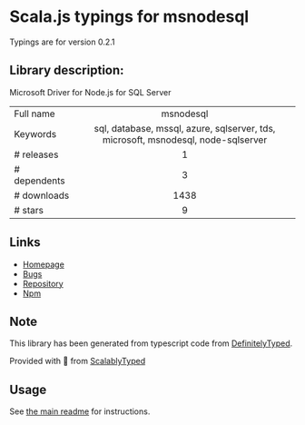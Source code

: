 
# Scala.js typings for msnodesql

Typings are for version 0.2.1

## Library description:
Microsoft Driver for Node.js for SQL Server

|                    |                 |
| ------------------ | :-------------: |
| Full name          | msnodesql |
| Keywords           | sql, database, mssql, azure, sqlserver, tds, microsoft, msnodesql, node-sqlserver |
| # releases         | 1 |
| # dependents       | 3 |
| # downloads        | 1438 |
| # stars            | 9 |

## Links
- [Homepage](https://github.com/WindowsAzure/node-sqlserver)
- [Bugs](https://github.com/WindowsAzure/node-sqlserver/issues)
- [Repository](https://github.com/WindowsAzure/node-sqlserver)
- [Npm](https://www.npmjs.com/package/msnodesql)
    


## Note
This library has been generated from typescript code from [DefinitelyTyped](https://definitelytyped.org).

Provided with :purple_heart: from [ScalablyTyped](https://github.com/oyvindberg/ScalablyTyped)

## Usage
See [the main readme](../../readme.md) for instructions.



